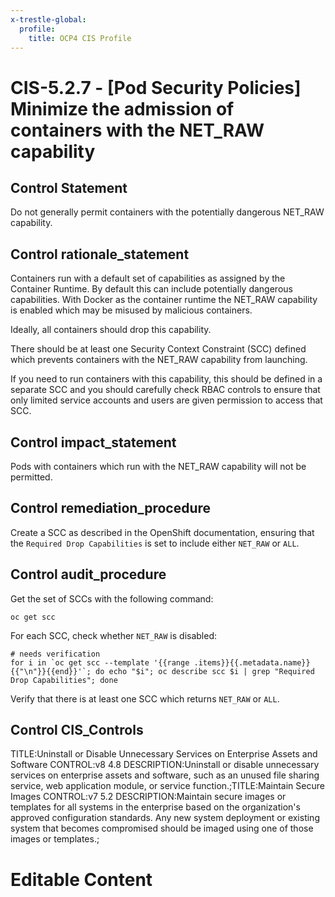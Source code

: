 ```yaml
---
x-trestle-global:
  profile:
    title: OCP4 CIS Profile
---
```


# CIS-5.2.7 - \[Pod Security Policies\] Minimize the admission of containers with the NET_RAW capability

## Control Statement

Do not generally permit containers with the potentially dangerous NET_RAW capability.

## Control rationale_statement

Containers run with a default set of capabilities as assigned by the Container Runtime. By default this can include potentially dangerous capabilities. With Docker as the container runtime the NET_RAW capability is enabled which may be misused by malicious containers.

Ideally, all containers should drop this capability.

There should be at least one Security Context Constraint (SCC) defined which prevents containers with the NET_RAW capability from launching.

If you need to run containers with this capability, this should be defined in a separate SCC and you should carefully check RBAC controls to ensure that only limited service accounts and users are given permission to access that SCC.

## Control impact_statement

Pods with containers which run with the NET_RAW capability will not be permitted.

## Control remediation_procedure

Create a SCC as described in the OpenShift documentation, ensuring that the `Required Drop Capabilities` is set to include either `NET_RAW` or `ALL`.

## Control audit_procedure

Get the set of SCCs with the following command:

```
oc get scc
```

For each SCC, check whether `NET_RAW` is disabled:

```
# needs verification
for i in `oc get scc --template '{{range .items}}{{.metadata.name}}{{"\n"}}{{end}}'`; do echo "$i"; oc describe scc $i | grep "Required Drop Capabilities"; done
```

Verify that there is at least one SCC which returns `NET_RAW` or `ALL`.

## Control CIS_Controls

TITLE:Uninstall or Disable Unnecessary Services on Enterprise Assets and Software CONTROL:v8 4.8 DESCRIPTION:Uninstall or disable unnecessary services on enterprise assets and software, such as an unused file sharing service, web application module, or service function.;TITLE:Maintain Secure Images CONTROL:v7 5.2 DESCRIPTION:Maintain secure images or templates for all systems in the enterprise based on the organization's approved configuration standards. Any new system deployment or existing system that becomes compromised should be imaged using one of those images or templates.;

# Editable Content

<!-- Make additions and edits below -->
<!-- The above represents the contents of the control as received by the profile, prior to additions. -->
<!-- If the profile makes additions to the control, they will appear below. -->
<!-- The above markdown may not be edited but you may edit the content below, and/or introduce new additions to be made by the profile. -->
<!-- If there is a yaml header at the top, parameter values may be edited. Use --set-parameters to incorporate the changes during assembly. -->
<!-- The content here will then replace what is in the profile for this control, after running profile-assemble. -->
<!-- The current profile has no added parts for this control, but you may add new ones here. -->
<!-- Each addition must have a heading either of the form ## Control my_addition_name -->
<!-- or ## Part a. (where the a. refers to one of the control statement labels.) -->
<!-- "## Control" parts are new parts added after the statement part. -->
<!-- "## Part" parts are new parts added into the top-level statement part with that label. -->
<!-- Subparts may be added with nested hash levels of the form ### My Subpart Name -->
<!-- underneath the parent ## Control or ## Part being added -->
<!-- See https://ibm.github.io/compliance-trestle/tutorials/ssp_profile_catalog_authoring/ssp_profile_catalog_authoring for guidance. -->

